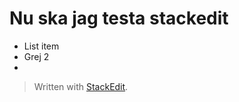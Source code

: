 # Nu ska jag testa stackedit

 - List item
 - Grej 2
 - 

> Written with [StackEdit](https://stackedit.io/).
<!--stackedit_data:
eyJoaXN0b3J5IjpbLTIwOTU5OTY4NDRdfQ==
-->